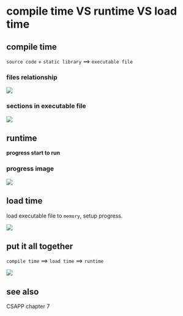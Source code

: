 # compile time VS runtime VS load time

## compile time

`source code` + `static library` ==> `executable file`

### files relationship

![](./filesRelationship1.png)

### sections in executable file

![](./executableSections.png)

## runtime 

**progress start to run**

### progress image

![](./progress.png)

## load time

load executable file to `memory`, setup progress.

![](./loader.png)

## put it all together

`compile time` ==> `load time` ==> `runtime`

![](./together.png)

## see also

CSAPP chapter 7
